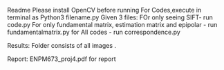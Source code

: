 Readme
Please install OpenCV before running
For Codes,execute in terminal as Python3 filename.py
Given 3 files:
FOr only seeing SIFT- run code.py
For only fundamental matrix, estimation matrix and epipolar - run fundamentalmatrix.py
for All codes - run correspondence.py


Results:
Folder consists of all images .

Report:
ENPM673_proj4.pdf for report